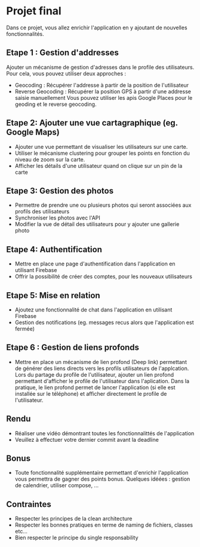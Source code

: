 # Projet final
Dans ce projet,  vous allez enrichir l'application en y ajoutant de nouvelles fonctionnalités.

## Etape 1 : Gestion d'addresses
Ajouter un mécanisme de gestion d'adresses dans le profile des utilisateurs. Pour cela, vous pouvez utiliser deux approches :
- Geocoding : Récupérer l'addresse à partir de la position de l'utilisateur
- Reverse Geocoding : Récupérer la position GPS à partir d'une addresse saisie manuellement
  Vous pouvez utiliser les apis Google Places pour le geoding et le reverse geocoding.

## Etape 2: Ajouter une vue cartagraphique (eg. Google Maps)
- Ajouter une vue permettant de visualiser les utilisateurs sur une carte.
- Utiliser le mécanisme clustering pour grouper les points en fonction du niveau de zoom sur la carte.
- Afficher les détails d'une utilisateur quand on clique sur un pin de la carte

## Etape 3: Gestion des photos
- Permettre de prendre une ou plusieurs photos qui seront associées aux profils des utilisateurs
- Synchroniser les photos avec l'API
- Modifier la vue de détail des utilisateurs pour y ajouter une gallerie photo

## Etape 4: Authentification
- Mettre en place une page d'authentification dans l'application en utilisant Firebase
- Offrir la possibilité de créer des comptes, pour les nouveaux utilisateurs

## Etape 5: Mise en relation
- Ajoutez une fonctionnalité de chat dans l'application en utilisant Firebase
- Gestion des notifications (eg. messages recus alors que l'application est fermée)

## Etape 6 : Gestion de liens profonds
- Mettre en place un mécanisme de lien profond (Deep link) permettant de générer des liens directs vers les profils utilisateurs de l'applcation.
  Lors du partage du profile de l'utilisateur, ajouter un lien profond permettant d'afficher le profile de l'utilisateur dans l'aplication.
  Dans la pratique, le lien profond permet de lancer l'application (si elle est installée sur le téléphone) et afficher directement le profile de l'utilisateur.

## Rendu
- Réaliser une vidéo démontrant toutes les fonctionnalittés de l'application
- Veuillez à effectuer votre dernier commit avant la deadline

## Bonus
- Toute fonctionnalité supplémentaire permettant d'enrichir l'application vous permettra de gagner des points bonus.
  Quelques idéées : gestion de calendrier, utiliser compose, ...

## Contraintes
- Respecter les principes de la clean architecture
- Respecter les bonnes pratiques en terme de naming de fichiers, classes etc...
- Bien respecter le principe du single responsability
